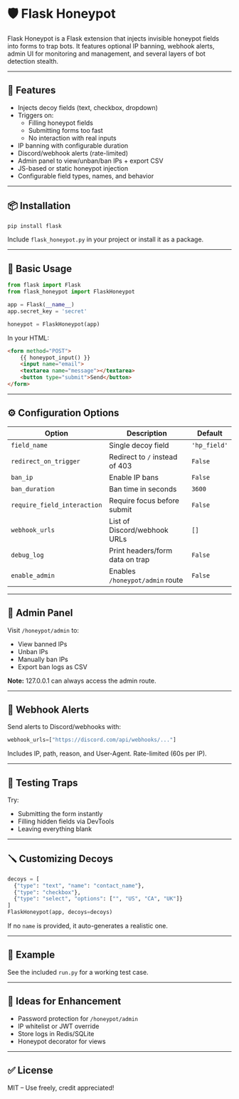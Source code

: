 
# 🛡️ Flask Honeypot

Flask Honeypot is a Flask extension that injects invisible honeypot fields into forms to trap bots. It features optional IP banning, webhook alerts, admin UI for monitoring and management, and several layers of bot detection stealth.

---

## 🚀 Features

- Injects decoy fields (text, checkbox, dropdown)
- Triggers on:
  - Filling honeypot fields
  - Submitting forms too fast
  - No interaction with real inputs
- IP banning with configurable duration
- Discord/webhook alerts (rate-limited)
- Admin panel to view/unban/ban IPs + export CSV
- JS-based or static honeypot injection
- Configurable field types, names, and behavior

---

## 📦 Installation

```bash
pip install flask
```

Include `flask_honeypot.py` in your project or install it as a package.

---

## 🔧 Basic Usage

```python
from flask import Flask
from flask_honeypot import FlaskHoneypot

app = Flask(__name__)
app.secret_key = 'secret'

honeypot = FlaskHoneypot(app)
```

In your HTML:

```html
<form method="POST">
    {{ honeypot_input() }}
    <input name="email">
    <textarea name="message"></textarea>
    <button type="submit">Send</button>
</form>
```

---

## ⚙️ Configuration Options

| Option | Description | Default |
|--------|-------------|---------|
| `field_name` | Single decoy field | `'hp_field'` |
| `redirect_on_trigger` | Redirect to `/` instead of 403 | `False` |
| `ban_ip` | Enable IP bans | `False` |
| `ban_duration` | Ban time in seconds | `3600` |
| `require_field_interaction` | Require focus before submit | `False` |
| `webhook_urls` | List of Discord/webhook URLs | `[]` |
| `debug_log` | Print headers/form data on trap | `False` |
| `enable_admin` | Enables `/honeypot/admin` route | `False` |

---

## 👮 Admin Panel

Visit `/honeypot/admin` to:
- View banned IPs
- Unban IPs
- Manually ban IPs
- Export ban logs as CSV

**Note:** 127.0.0.1 can always access the admin route.

---

## 📡 Webhook Alerts

Send alerts to Discord/webhooks with:
```python
webhook_urls=["https://discord.com/api/webhooks/..."]
```

Includes IP, path, reason, and User-Agent. Rate-limited (60s per IP).

---

## 🧪 Testing Traps

Try:
- Submitting the form instantly
- Filling hidden fields via DevTools
- Leaving everything blank

---

## 🪛 Customizing Decoys

```python
decoys = [
  {"type": "text", "name": "contact_name"},
  {"type": "checkbox"},
  {"type": "select", "options": ["", "US", "CA", "UK"]}
]
FlaskHoneypot(app, decoys=decoys)
```

If no `name` is provided, it auto-generates a realistic one.

---

## 📁 Example

See the included `run.py` for a working test case.

---

## 🧠 Ideas for Enhancement

- Password protection for `/honeypot/admin`
- IP whitelist or JWT override
- Store logs in Redis/SQLite
- Honeypot decorator for views

---

## ✅ License

MIT – Use freely, credit appreciated!

